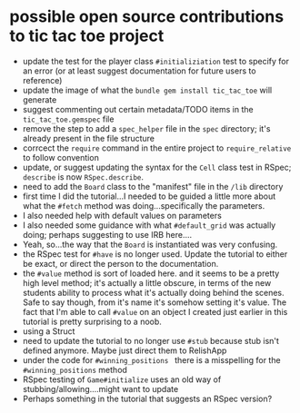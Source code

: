 # possible open source contributions to tic tac toe project

* update the test for the player class `#initializiation` test to specify for an error (or at least suggest documentation for future users to reference)
* update the image of what the `bundle gem install tic_tac_toe` will generate
* suggest commenting out certain metadata/TODO items in the `tic_tac_toe.gemspec` file
* remove the step to add a `spec_helper` file in the `spec` directory;  it's already present in the file structure
* corrcect the `require` command in the entire project to `require_relative` to follow convention
* update, or suggest updating the syntax for the `Cell` class test in RSpec; `describe` is now `RSpec.describe`. 
* need to add the `Board` class to the "manifest" file in the `/lib` directory
* first time I did the tutorial...I needed to be guided a little more about what the `#fetch` method was doing...specifically the parameters. 
* I also needed help with default values on parameters
* I also needed some guidance with what `#default_grid` was actually doing; perhaps suggesting to use IRB here....
* Yeah, so...the way that the `Board` is instantiated was very confusing. 
* the RSpec test for `#have` is no longer used. Update the tutorial to either be exact, or direct the person to the documentation. 
* the `#value` method is sort of loaded here. and it seems to be a pretty high level method; it's actually a little obscure, in terms of the new students ability to process what it's actually doing behind the scenes. Safe to say though, from it's name it's somehow setting it's value. The fact that I'm able to call `#value` on an object I created just earlier in this tutorial is pretty surprising to a noob. 
* using a Struct
* need to update the tutorial to no longer use `#stub` because stub isn't defined anymore. Maybe just direct them to RelishApp
* under the code for `#winning_positions ` there is a misspelling for the `#winning_positions` method
* RSpec testing of `Game#initialize` uses an old way of stubbing/allowing....might want to update
* Perhaps something in the tutorial that suggests an RSpec version?
